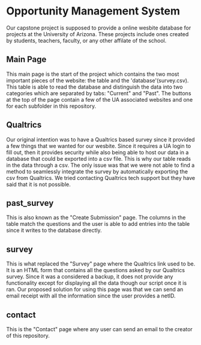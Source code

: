 # Opportunity Management System
Our capstone project is supposed to provide a online wesbite database for projects at the University of Arizona. 
These projects include ones created by students, teachers, faculty, or any other affilate of the school.

## Main Page
This main page is the start of the project which contains the two most important pieces of the website: the table and the 'database'(survey.csv).
This table is able to read the database and distinguish the data into two categories which are separated by tabs: "Current" and "Past".
The buttons at the top of the page contain a few of the UA associated websites and one for each subfolder in this repository.

## Qualtrics
Our original intention was to have a Qualtrics based survey since it provided a few things that we wanted for our wesbite. 
Since it requires a UA login to fill out, then it provides security while also being able to host our data in a database that could be exported into a csv file. 
This is why our table reads in the data through a csv.
The only issue was that we were not able to find a method to seamlessly integrate the survey by automatically exporting the csv from Qualtrics.
We tried contacting Qualtrics tech support but they have said that it is not possible.

## past_survey
This is also known as the "Create Submission" page. 
The columns in the table match the questions and the user is able to add entries into the table since it writes to the database directly.

## survey
This is what replaced the "Survey" page where the Qualtrics link used to be. 
It is an HTML form that contains all the questions asked by our Qualtrics survey. 
Since it was a considered a backup, it does not provide any functionality except for displaying all the data though our script once it is ran.
Our proposed solution for using this page was that we can send an email receipt with all the information since the user provides a netID.

## contact
This is the "Contact" page where any user can send an email to the creator of this repository.
